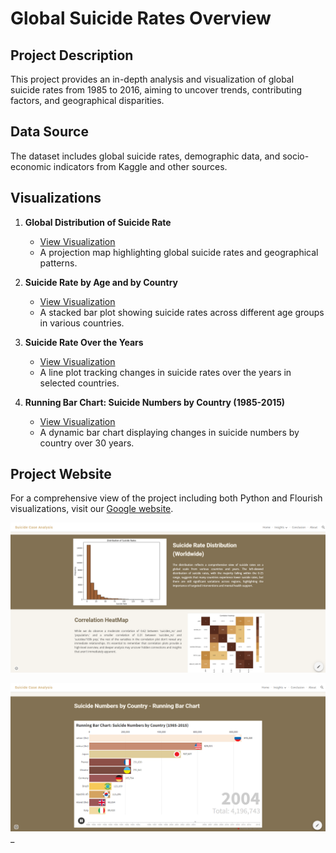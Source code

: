 # Global Suicide Rates Overview

## Project Description
This project provides an in-depth analysis and visualization of global suicide rates from 1985 to 2016, aiming to uncover trends, contributing factors, and geographical disparities.

## Data Source
The dataset includes global suicide rates, demographic data, and socio-economic indicators from Kaggle and other sources.

## Visualizations
1. **Global Distribution of Suicide Rate**
   - [View Visualization](https://public.flourish.studio/visualisation/15447927/)
   - A projection map highlighting global suicide rates and geographical patterns.

2. **Suicide Rate by Age and by Country**
   - [View Visualization](https://public.flourish.studio/visualisation/15447988/)
   - A stacked bar plot showing suicide rates across different age groups in various countries.

3. **Suicide Rate Over the Years**
   - [View Visualization](https://public.flourish.studio/visualisation/15453545/)
   - A line plot tracking changes in suicide rates over the years in selected countries.

4. **Running Bar Chart: Suicide Numbers by Country (1985-2015)**
   - [View Visualization](https://public.flourish.studio/visualisation/15454119/)
   - A dynamic bar chart displaying changes in suicide numbers by country over 30 years.

## Project Website
For a comprehensive view of the project including both Python and Flourish visualizations, visit our [Google website](https://sites.google.com/view/suicide-analysis-ie6600/home).

![Website snapshot](https://github.com/atharvasapre/Suicide-case-analysis/blob/main/project_snapshot2.png)


![Website Snapshot](https://github.com/atharvasapre/Suicide-case-analysis/blob/main/project_snapshot3.png)_



